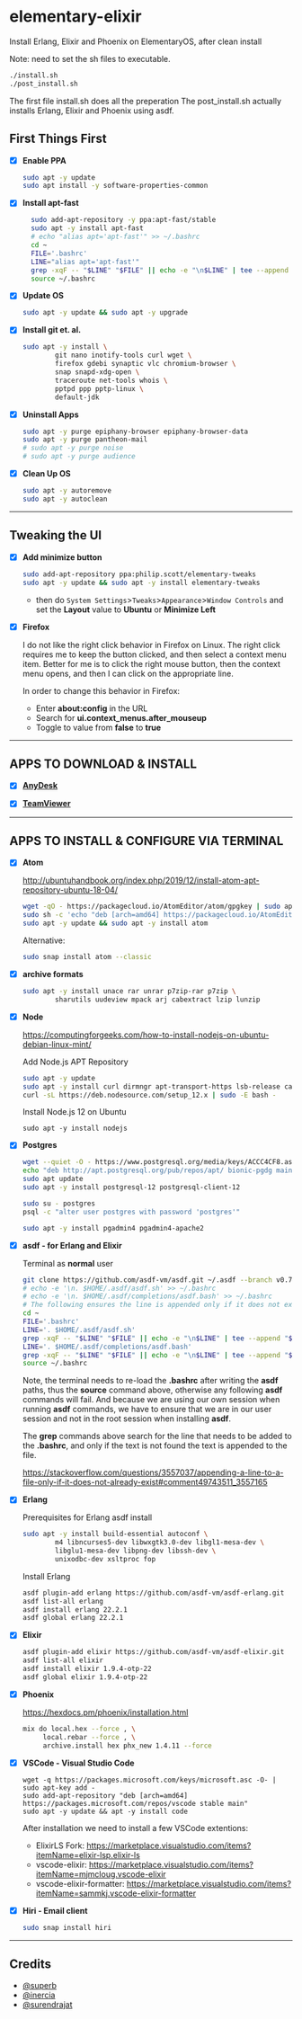 # elementary-elixir
Install Erlang, Elixir and Phoenix on ElementaryOS, after clean install

Note: need to set the sh files to executable.

```bash
./install.sh
./post_install.sh
```

The first file install.sh does all the preperation
The post_install.sh actually installs Erlang, Elixir and Phoenix using asdf.

## First Things First

- [x] **Enable PPA**

	```bash
	sudo apt -y update
	sudo apt install -y software-properties-common
	```

- [x] **Install apt-fast**

  ```bash
	sudo add-apt-repository -y ppa:apt-fast/stable
	sudo apt -y install apt-fast
	# echo "alias apt='apt-fast'" >> ~/.bashrc
	cd ~
	FILE='.bashrc'
	LINE="alias apt='apt-fast'"
	grep -xqF -- "$LINE" "$FILE" || echo -e "\n$LINE" | tee --append "$FILE"
	source ~/.bashrc
  ```

- [x] **Update OS**

	```bash
	sudo apt -y update && sudo apt -y upgrade
	```

- [x] **Install git et. al.**

	```bash
	sudo apt -y install \
            git nano inotify-tools curl wget \
            firefox gdebi synaptic vlc chromium-browser \
            snap snapd-xdg-open \
            traceroute net-tools whois \
            pptpd ppp pptp-linux \
            default-jdk
	```

- [x] **Uninstall Apps**

	```bash
	sudo apt -y purge epiphany-browser epiphany-browser-data
	sudo apt -y purge pantheon-mail
	# sudo apt -y purge noise
	# sudo apt -y purge audience
	```

- [x] **Clean Up OS**

	```bash
	sudo apt -y autoremove
	sudo apt -y autoclean
	```

---

## Tweaking the UI

- [x] **Add minimize button**

	```bash
	sudo add-apt-repository ppa:philip.scott/elementary-tweaks
	sudo apt -y update && sudo apt -y install elementary-tweaks
	```
	- then do `System Settings`>`Tweaks`>`Appearance`>`Window Controls` and
	set the **Layout** value to **Ubuntu** or **Minimize Left**


- [x] **Firefox**

	I do not like the right click behavior in Firefox on Linux. The right click requires me to keep the button clicked, and then select a context menu item. Better for me is to click the right mouse button, then the context menu opens, and then I can click on the appropriate line.

	In order to change this behavior in Firefox:

	- Enter **about:config** in the URL
	- Search for **ui.context_menus.after_mouseup**
	- Toggle to value from **false** to **true**

---

## APPS TO DOWNLOAD & INSTALL

- [x] [**AnyDesk**](https://anydesk.com/en/downloads/linux)

- [x] [**TeamViewer**](https://www.teamviewer.com/de/download/windows/)

---

## APPS TO INSTALL & CONFIGURE VIA TERMINAL

- [x] **Atom**

	http://ubuntuhandbook.org/index.php/2019/12/install-atom-apt-repository-ubuntu-18-04/

	```bash
	wget -qO - https://packagecloud.io/AtomEditor/atom/gpgkey | sudo apt-key add -
	sudo sh -c 'echo "deb [arch=amd64] https://packagecloud.io/AtomEditor/atom/any/ any main" > /etc/apt/sources.list.d/atom.list'
	sudo apt -y update && sudo apt -y install atom
	```
	Alternative:
	
	```bash
	sudo snap install atom --classic
	```
	
- [x] **archive formats**

	```bash
	sudo apt -y install unace rar unrar p7zip-rar p7zip \
            sharutils uudeview mpack arj cabextract lzip lunzip
	```

- [x] **Node**

	https://computingforgeeks.com/how-to-install-nodejs-on-ubuntu-debian-linux-mint/

	Add Node.js APT Repository

	```bash
	sudo apt -y update
	sudo apt -y install curl dirmngr apt-transport-https lsb-release ca-certificates
	curl -sL https://deb.nodesource.com/setup_12.x | sudo -E bash -
	```

	Install Node.js 12 on Ubuntu

	```
	sudo apt -y install nodejs
	```

- [x] **Postgres**

	```bash
	wget --quiet -O - https://www.postgresql.org/media/keys/ACCC4CF8.asc | sudo apt-key add -
	echo "deb http://apt.postgresql.org/pub/repos/apt/ bionic-pgdg main" | sudo tee /etc/apt/sources.list.d/pgdg.list
	sudo apt update
	sudo apt -y install postgresql-12 postgresql-client-12
	```

	```bash
	sudo su - postgres
	psql -c "alter user postgres with password 'postgres'"
	```

	```bash
	sudo apt -y install pgadmin4 pgadmin4-apache2
	```


- [x] **asdf - for Erlang and Elixir**

	Terminal as **normal** user
	```bash
	git clone https://github.com/asdf-vm/asdf.git ~/.asdf --branch v0.7.6
	# echo -e '\n. $HOME/.asdf/asdf.sh' >> ~/.bashrc
	# echo -e '\n. $HOME/.asdf/completions/asdf.bash' >> ~/.bashrc
	# The following ensures the line is appended only if it does not exist
	cd ~
	FILE='.bashrc'
	LINE='. $HOME/.asdf/asdf.sh'
	grep -xqF -- "$LINE" "$FILE" || echo -e "\n$LINE" | tee --append "$FILE"
	LINE='. $HOME/.asdf/completions/asdf.bash'
	grep -xqF -- "$LINE" "$FILE" || echo -e "\n$LINE" | tee --append "$FILE"
	source ~/.bashrc
	```
	Note, the terminal needs to re-load the **.bashrc** after writing the **asdf** paths, thus the **source** command above, otherwise any following **asdf** commands will fail. And because we are using our own session when running **asdf** commands, we have to ensure that we are in our user session and not in the root session when installing **asdf**.

	The **grep** commands above search for the line that needs to be added to the **.bashrc**, and only if the text is not found the text is appended to the file.

	https://stackoverflow.com/questions/3557037/appending-a-line-to-a-file-only-if-it-does-not-already-exist#comment49743511_3557165

- [x] **Erlang**

  Prerequisites for Erlang asdf install
	```bash
	sudo apt -y install build-essential autoconf \
            m4 libncurses5-dev libwxgtk3.0-dev libgl1-mesa-dev \
            libglu1-mesa-dev libpng-dev libssh-dev \
            unixodbc-dev xsltproc fop
	```

	Install Erlang

	```bash
	asdf plugin-add erlang https://github.com/asdf-vm/asdf-erlang.git
	asdf list-all erlang
	asdf install erlang 22.2.1
	asdf global erlang 22.2.1
	```
- [x] **Elixir**

	```bash
	asdf plugin-add elixir https://github.com/asdf-vm/asdf-elixir.git
	asdf list-all elixir
	asdf install elixir 1.9.4-otp-22
	asdf global elixir 1.9.4-otp-22
	```

- [x] **Phoenix**

	https://hexdocs.pm/phoenix/installation.html

	```bash
	mix do local.hex --force , \
         local.rebar --force , \
         archive.install hex phx_new 1.4.11 --force
	```

- [x] **VSCode - Visual Studio Code**

	```
	wget -q https://packages.microsoft.com/keys/microsoft.asc -O- | sudo apt-key add -
	sudo add-apt-repository "deb [arch=amd64] https://packages.microsoft.com/repos/vscode stable main"
	sudo apt -y update && apt -y install code
	```

	After installation we need to install a few VSCode extentions:

	- ElixirLS Fork: https://marketplace.visualstudio.com/items?itemName=elixir-lsp.elixir-ls
	- vscode-elixir: https://marketplace.visualstudio.com/items?itemName=mjmcloug.vscode-elixir
	- vscode-elixir-formatter: https://marketplace.visualstudio.com/items?itemName=sammkj.vscode-elixir-formatter

- [x] **Hiri - Email client**

	```bash
	sudo snap install hiri
	```

---

## Credits

* [@superb](https://gist.github.com/suberb/4635a6c338f0f66b63c0f502859e5b42)
* [@inercia](https://gist.github.com/inercia/3f11aa96dd80bb1c2056745c8a9b0f7d)
* [@surendrajat](https://gist.github.com/Surendrajat/418d5fd66876848a7f21870fe09365a7)
